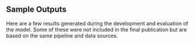 ## Sample Outputs
Here are a few results generated during the development and evaluation of the model. Some of these were not included in the final publication but are based on the same pipeline and data sources.

